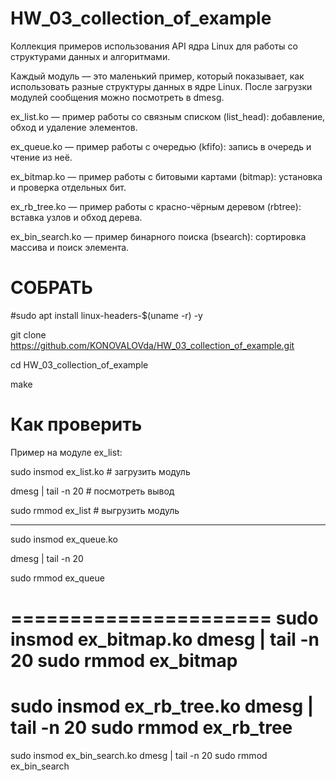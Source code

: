 # HW_03_collection_of_example

Коллекция примеров использования API ядра Linux для работы со структурами данных и алгоритмами.

Каждый модуль — это маленький пример, который показывает, как использовать разные структуры данных в ядре Linux.
После загрузки модулей сообщения можно посмотреть в dmesg.

ex_list.ko — пример работы со связным списком (list_head):
добавление, обход и удаление элементов.

ex_queue.ko — пример работы с очередью (kfifo):
запись в очередь и чтение из неё.

ex_bitmap.ko — пример работы с битовыми картами (bitmap):
установка и проверка отдельных бит.

ex_rb_tree.ko — пример работы с красно-чёрным деревом (rbtree):
вставка узлов и обход дерева.

ex_bin_search.ko — пример бинарного поиска (bsearch):
сортировка массива и поиск элемента.

# СОБРАТЬ 

#sudo apt install linux-headers-$(uname -r) -y

git clone https://github.com/KONOVALOVda/HW_03_collection_of_example.git

cd HW_03_collection_of_example

make

# Как проверить

Пример на модуле ex_list:

sudo insmod ex_list.ko       # загрузить модуль


dmesg | tail -n 20           # посмотреть вывод


sudo rmmod ex_list           # выгрузить модуль


-------------------------------------------------------

sudo insmod ex_queue.ko

dmesg | tail -n 20

sudo rmmod ex_queue

======================
sudo insmod ex_bitmap.ko
dmesg | tail -n 20
sudo rmmod ex_bitmap
=====================
sudo insmod ex_rb_tree.ko
dmesg | tail -n 20
sudo rmmod ex_rb_tree
======================
sudo insmod ex_bin_search.ko
dmesg | tail -n 20
sudo rmmod ex_bin_search
